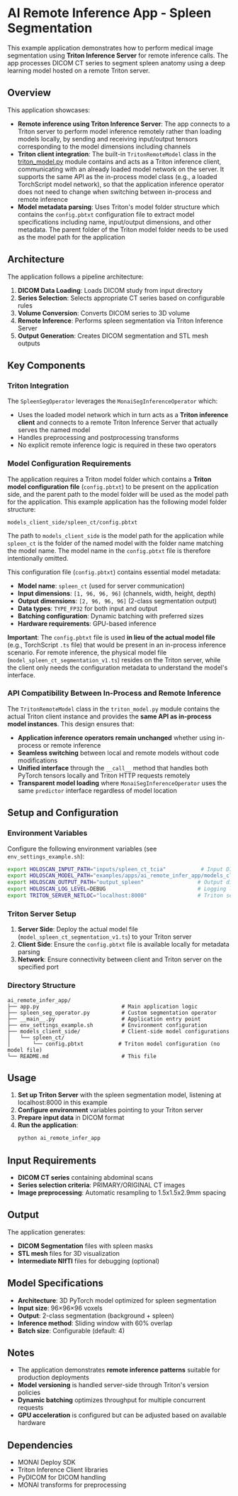 # AI Remote Inference App - Spleen Segmentation

This example application demonstrates how to perform medical image segmentation using **Triton Inference Server** for remote inference calls. The app processes DICOM CT series to segment spleen anatomy using a deep learning model hosted on a remote Triton server.

## Overview

This application showcases:
- **Remote inference using Triton Inference Server**: The app connects to a Triton server to perform model inference remotely rather than loading models locally, by sending and receiving input/output tensors corresponding to the model dimensions including channels
- **Triton client integration**: The built-in `TritonRemoteModel` class in the [triton_model.py](https://github.com/Project-MONAI/monai-deploy-app-sdk/blob/137ac32d647843579f52060c8f72f9d9e8b51c38/monai/deploy/core/models/triton_model.py) module contains and acts as a Triton inference client, communicating with an already loaded model network on the server. It supports the same API as the in-process model class (e.g., a loaded TorchScript model network), so that the application inference operator does not need to change when switching between in-process and remote inference  
- **Model metadata parsing**: Uses Triton's model folder structure which contains the `config.pbtxt` configuration file to extract model specifications including name, input/output dimensions, and other metadata. The parent folder of the Triton model folder needs to be used as the model path for the application

## Architecture

The application follows a pipeline architecture:

1. **DICOM Data Loading**: Loads DICOM study from input directory
2. **Series Selection**: Selects appropriate CT series based on configurable rules
3. **Volume Conversion**: Converts DICOM series to 3D volume
4. **Remote Inference**: Performs spleen segmentation via Triton Inference Server
5. **Output Generation**: Creates DICOM segmentation and STL mesh outputs

## Key Components

### Triton Integration

The `SpleenSegOperator` leverages the `MonaiSegInferenceOperator` which:
- Uses the loaded model network which in turn acts as a **Triton inference client** and connects to a remote Triton Inference Server that actually serves the named model
- Handles preprocessing and postprocessing transforms
- No explicit remote inference logic is required in these two operators

### Model Configuration Requirements

The application requires a Triton model folder which contains a **Triton model configuration file** (`config.pbtxt`) to be present on the application side, and the parent path to the model folder will be used as the model path for the application. This example application has the following model folder structure:

```
models_client_side/spleen_ct/config.pbtxt
```

The path to `models_client_side` is the model path for the application while `spleen_ct` is the folder of the named model with the folder name matching the model name. The model name in the `config.pbtxt` file is therefore intentionally omitted.

This configuration file (`config.pbtxt`) contains essential model metadata:
- **Model name**: `spleen_ct` (used for server communication)
- **Input dimensions**: `[1, 96, 96, 96]` (channels, width, height, depth)
- **Output dimensions**: `[2, 96, 96, 96]` (2-class segmentation output)
- **Data types**: `TYPE_FP32` for both input and output
- **Batching configuration**: Dynamic batching with preferred sizes
- **Hardware requirements**: GPU-based inference

**Important**: The `config.pbtxt` file is used **in lieu of the actual model file** (e.g., TorchScript `.ts` file) that would be present in an in-process inference scenario. For remote inference, the physical model file (`model_spleen_ct_segmentation_v1.ts`) resides on the Triton server, while the client only needs the configuration metadata to understand the model's interface.

### API Compatibility Between In-Process and Remote Inference

The `TritonRemoteModel` class in the `triton_model.py` module contains the actual Triton client instance and provides the **same API as in-process model instances**. This design ensures that:

- **Application inference operators remain unchanged** whether using in-process or remote inference
- **Seamless switching** between local and remote models without code modifications
- **Unified interface** through the `__call__` method that handles both PyTorch tensors locally and Triton HTTP requests remotely
- **Transparent model loading** where `MonaiSegInferenceOperator` uses the same `predictor` interface regardless of model location

## Setup and Configuration

### Environment Variables

Configure the following environment variables (see `env_settings_example.sh`):

```bash
export HOLOSCAN_INPUT_PATH="inputs/spleen_ct_tcia"           # Input DICOM directory
export HOLOSCAN_MODEL_PATH="examples/apps/ai_remote_infer_app/models_client_side"  # Client-side model config path
export HOLOSCAN_OUTPUT_PATH="output_spleen"                 # Output directory
export HOLOSCAN_LOG_LEVEL=DEBUG                             # Logging level
export TRITON_SERVER_NETLOC="localhost:8000"                # Triton server address
```

### Triton Server Setup

1. **Server Side**: Deploy the actual model file (`model_spleen_ct_segmentation_v1.ts`) to your Triton server
2. **Client Side**: Ensure the `config.pbtxt` file is available locally for metadata parsing
3. **Network**: Ensure connectivity between client and Triton server on the specified port

### Directory Structure

```
ai_remote_infer_app/
├── app.py                          # Main application logic
├── spleen_seg_operator.py          # Custom segmentation operator
├── __main__.py                     # Application entry point
├── env_settings_example.sh         # Environment configuration
├── models_client_side/             # Client-side model configurations
│   └── spleen_ct/
│       └── config.pbtxt           # Triton model configuration (no model file)
└── README.md                       # This file
```

## Usage

1. **Set up Triton Server** with the spleen segmentation model, listening at localhost:8000 in this example
2. **Configure environment** variables pointing to your Triton server
3. **Prepare input data** in DICOM format
4. **Run the application**:
   ```bash
   python ai_remote_infer_app
   ```

## Input Requirements

- **DICOM CT series** containing abdominal scans
- **Series selection criteria**: PRIMARY/ORIGINAL CT images
- **Image preprocessing**: Automatic resampling to 1.5x1.5x2.9mm spacing

## Output

The application generates:
- **DICOM Segmentation** files with spleen masks
- **STL mesh** files for 3D visualization
- **Intermediate NIfTI** files for debugging (optional)

## Model Specifications

- **Architecture**: 3D PyTorch model optimized for spleen segmentation
- **Input size**: 96×96×96 voxels
- **Output**: 2-class segmentation (background + spleen)
- **Inference method**: Sliding window with 60% overlap
- **Batch size**: Configurable (default: 4)

## Notes

- The application demonstrates **remote inference patterns** suitable for production deployments
- **Model versioning** is handled server-side through Triton's version policies
- **Dynamic batching** optimizes throughput for multiple concurrent requests
- **GPU acceleration** is configured but can be adjusted based on available hardware

## Dependencies

- MONAI Deploy SDK
- Triton Inference Client libraries
- PyDICOM for DICOM handling
- MONAI transforms for preprocessing

